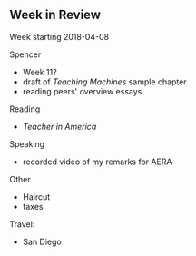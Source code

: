 ## Week in Review

Week starting 2018-04-08

Spencer
* Week 11?
* draft of *Teaching Machines* sample chapter
* reading peers' overview essays

Reading
* *Teacher in America*

Speaking
* recorded video of my remarks for AERA

Other
* Haircut
* taxes

Travel:
* San Diego
